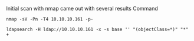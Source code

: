 
Initial scan with nmap came out with several results
Command 
```
nmap -sV -Pn -T4 10.10.10.161 -p-
```

```
ldapsearch -H ldap://10.10.10.161 -x -s base '' "(objectClass=*)" "*" +
```
